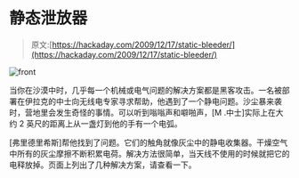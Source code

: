 # 静态泄放器

> 原文:[https://hackaday.com/2009/12/17/static-bleeder/](https://hackaday.com/2009/12/17/static-bleeder/)

![](../Images/682a95b7fcbec7f604348b543f89138b.png "front")

当你在沙漠中时，几乎每一个机械或电气问题的解决方案都是黑客攻击。一名被部署在伊拉克的中士向无线电专家寻求帮助，他遇到了一个静电问题。沙尘暴来袭时，营地里会发生奇怪的事情。可以听到嗡嗡声和噼啪声，[M .中士]实际上在大约 2 英尺的距离上从一盏灯到他的手有一个电弧。

[弗里德里希斯]帮他找到了问题。它们的触角就像灰尘中的静电收集器。干燥空气中所有的灰尘摩擦不断积累电荷。解决方法很简单，当天线不使用的时候就把它的电释放掉。页面上列出了几种解决方案，请查看一下。